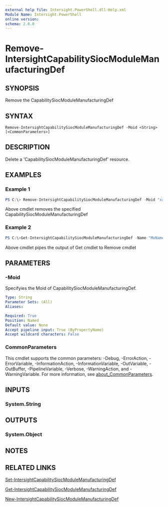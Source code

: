 ```yaml
---
external help file: Intersight.PowerShell.dll-Help.xml
Module Name: Intersight.PowerShell
online version:
schema: 2.0.0
---
```


# Remove-IntersightCapabilitySiocModuleManufacturingDef

## SYNOPSIS
Remove the CapabilitySiocModuleManufacturingDef

## SYNTAX

```
Remove-IntersightCapabilitySiocModuleManufacturingDef -Moid <String> [<CommonParameters>]
```

## DESCRIPTION
Delete a &apos;CapabilitySiocModuleManufacturingDef&apos; resource.

## EXAMPLES

### Example 1
```powershell
PS C:\> Remove-IntersightCapabilitySiocModuleManufacturingDef -Moid "xxxxxxxxxxxxxxxxxxxxxxxxxxx"
```
Above cmdlet removes the specified CapabilitySiocModuleManufacturingDef 

### Example 2
```powershell
PS C:\>Get-IntersightCapabilitySiocModuleManufacturingDef -Name "MoName"|  Remove-IntersightCapabilitySiocModuleManufacturingDef
```
Above cmdlet pipes the output of Get cmdlet to Remove cmdlet

## PARAMETERS

### -Moid
Specifyies the Moid of CapabilitySiocModuleManufacturingDef.

```yaml
Type: String
Parameter Sets: (All)
Aliases:

Required: True
Position: Named
Default value: None
Accept pipeline input: True (ByPropertyName)
Accept wildcard characters: False
```

### CommonParameters
This cmdlet supports the common parameters: -Debug, -ErrorAction, -ErrorVariable, -InformationAction, -InformationVariable, -OutVariable, -OutBuffer, -PipelineVariable, -Verbose, -WarningAction, and -WarningVariable. For more information, see [about_CommonParameters](http://go.microsoft.com/fwlink/?LinkID=113216).

## INPUTS

### System.String

## OUTPUTS

### System.Object
## NOTES

## RELATED LINKS

[Set-IntersightCapabilitySiocModuleManufacturingDef](./Set-IntersightCapabilitySiocModuleManufacturingDef.md)

[Get-IntersightCapabilitySiocModuleManufacturingDef](./Get-IntersightCapabilitySiocModuleManufacturingDef.md)

[New-IntersightCapabilitySiocModuleManufacturingDef](./New-IntersightCapabilitySiocModuleManufacturingDef.md)

